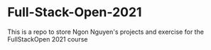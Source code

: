 # Full-Stack-Open-2021
This is a repo to store Ngon Nguyen's projects and exercise for the FullStackOpen 2021 course 
